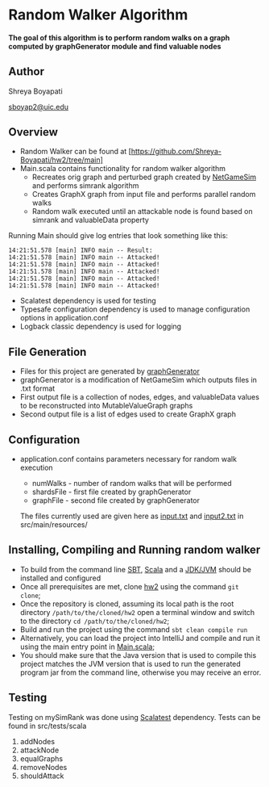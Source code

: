 Random Walker Algorithm
=======================
#### The goal of this algorithm is to perform random walks on a graph computed by graphGenerator module and find valuable nodes

Author
---
Shreya Boyapati

sboyap2@uic.edu

Overview
---
* Random Walker can be found at [https://github.com/Shreya-Boyapati/hw2/tree/main]
* Main.scala contains functionality for random walker algorithm
  * Recreates orig graph and perturbed graph created by [NetGameSim](https://github.com/0x1DOCD00D/NetGameSim) and performs simrank algorithm
  * Creates GraphX graph from input file and performs parallel random walks
  * Random walk executed until an attackable node is found based on simrank and valuableData property

 Running Main should give log entries that look something like this:
 ```14:21:51.578 [main] INFO org.apache.spark.SparkContext -- Successfully stopped SparkContext
14:21:51.578 [main] INFO main -- Result:
14:21:51.578 [main] INFO main -- Attacked!
14:21:51.578 [main] INFO main -- Attacked!
14:21:51.578 [main] INFO main -- Attacked!
14:21:51.578 [main] INFO main -- Attacked!
14:21:51.578 [main] INFO main -- Attacked!
```
* Scalatest dependency is used for testing
* Typesafe configuration dependency is used to manage configuration options in application.conf
* Logback classic dependency is used for logging

File Generation
---
* Files for this project are generated by [graphGenerator](https://github.com/Shreya-Boyapati/graphGenerator)
* graphGenerator is a modification of NetGameSim which outputs files in .txt format
* First output file is a collection of nodes, edges, and valuableData values to be reconstructed into MutableValueGraph graphs
* Second output file is a list of edges used to create GraphX graph

Configuration
---
* application.conf contains parameters necessary for random walk execution
  * numWalks - number of random walks that will be performed
  * shardsFile - first file created by graphGenerator
  * graphFile - second file created by graphGenerator
 
  The files currently used are given here as [input.txt](https://github.com/Shreya-Boyapati/hw2/blob/main/src/main/resources/input.txt) and [input2.txt](https://github.com/Shreya-Boyapati/hw2/blob/main/src/main/resources/input2.txt) in src/main/resources/

Installing, Compiling and Running random walker 
---
* To build from the command line [SBT](https://www.scala-sbt.org/release/docs/Setup.html), [Scala](https://www.scala-lang.org/download/) and a [JDK/JVM](https://docs.oracle.com/en/java/javase/) should be installed and configured
* Once all prerequisites are met, clone [hw2](https://github.com/Shreya-Boyapati/hw2/tree/main) using the command ```git clone```;
* Once the repository is cloned, assuming its local path is the root directory ```/path/to/the/cloned/hw2``` open a terminal window and switch to the directory ```cd /path/to/the/cloned/hw2```;
* Build and run the project using the command ```sbt clean compile run```
* Alternatively, you can load the project into IntelliJ and compile and run it using the main entry point in [Main.scala](src/main/scala/Main.scala);
* You should make sure that the Java version that is used to compile this project matches the JVM version that is used to run the generated program jar from the command line, otherwise you may receive an error.

Testing
---
Testing on mySimRank was done using [Scalatest](https://github.com/scalatest/) dependency. Tests can be found in src/tests/scala
  1. addNodes
  2. attackNode
  3. equalGraphs
  4. removeNodes
  5. shouldAttack
